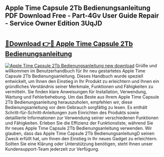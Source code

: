 ## Apple Time Capsule 2Tb Bedienungsanleitung PDF Download Free - Part-4Gv User Guide Repair - Service Owner Edition 3UqJD

# <h2><a href="http://df3k1bs.blite.top/?on=Apple+Time+Capsule+2Tb+Bedienungsanleitung">🔗Download 👉🔴 Apple Time Capsule 2Tb Bedienungsanleitung</a></h2>

[![Apple Time Capsule 2Tb Bedienungsanleitung new download](https://i.imgur.com/lujVjoI.png)](http://df3k1bs.blite.top/?on=Apple+Time+Capsule+2Tb+Bedienungsanleitung)
Grüße und willkommen im Benutzerhandbuch für Ihr neu gestartetes Apple Time Capsule 2Tb Bedienungsanleitung. Dieses Handbuch wurde speziell entwickelt, um Ihnen den Einstieg in Ihr Produkt zu erleichtern und Ihnen ein gründliches Verständnis seiner Merkmale, Funktionen und Fähigkeiten zu vermitteln. Sie finden klare Anweisungen für Installation, Verwendung, Wartung und Fehlerbehebung. Um das Beste aus Ihrem Apple Time Capsule 2Tb Bedienungsanleitung herauszuholen, empfehlen wir, diese Bedienungsanleitung vor dem Gebrauch sorgfältig zu lesen. Es enthält Schritt-für-Schritt-Anleitungen zum Einrichten des Produkts sowie detaillierte Informationen zur Verwendung seiner verschiedenen Funktionen und Fähigkeiten. Erleben Sie die Effizienz der Funktionsliste, während Sie Ihr neues Apple Time Capsule 2Tb Bedienungsanleitung verwenden. Wir glauben, dass das Apple Time Capsule 2Tb BedienungsanleitungD seinen Zweck erfüllt hat, um Ihnen den Einstieg in Ihr neues Gadget zu erleichtern. Sollten Sie eine Klärung oder Unterstützung benötigen, steht Ihnen unser Kundensupport-Team jederzeit zur Verfügung.
